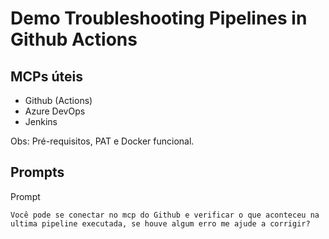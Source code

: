 # Demo Troubleshooting Pipelines in Github Actions


## MCPs úteis

- Github (Actions)
- Azure DevOps
- Jenkins


Obs: Pré-requisitos, PAT e Docker funcional.

## Prompts

Prompt

```
Você pode se conectar no mcp do Github e verificar o que aconteceu na ultima pipeline executada, se houve algum erro me ajude a corrigir?
```